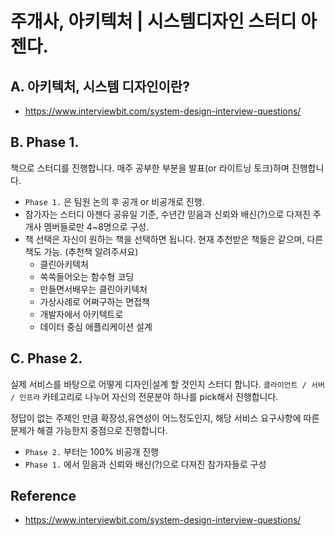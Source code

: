 # 주개사, 아키텍처 | 시스템디자인 스터디 아젠다.
## A. 아키텍처, 시스템 디자인이란?
- https://www.interviewbit.com/system-design-interview-questions/

## B. Phase 1.
책으로 스터디를 진행합니다. 매주 공부한 부분을 발표(or 라이트닝 토크)하며 진행합니다.

- `Phase 1.` 은 팀원 논의 후 공개 or 비공개로 진행.
- 참가자는 스터디 아젠다 공유일 기준, 수년간 믿음과 신뢰와 배신(?)으로 다져진 주개사 멤버들로만 4~8명으로 구성.
- 책 선택은 자신이 원하는 책을 선택하면 됩니다. 현재 추천받은 책들은 같으며, 다른 책도 가능. (추천책 알려주셔요)
    - 클린아키텍처
    - 쏙쏙들어오는 함수형 코딩
    - 만들면서배우는 클린아키텍처
    - 가상사례로 어쩌구하는 면접책
    - 개발자에서 아키텍트로
    - 데이터 중심 애플리케이션 설계






## C. Phase 2.
실제 서비스를 바탕으로 어떻게 디자인|설계 할 것인지 스터디 합니다. `클라이언트 / 서버 / 인프라` 카테고리로 나누어 자신의 전문분야 하나를 pick해서 진행합니다. 

정답이 없는 주제인 만큼 확장성,유연성이 어느정도인지, 해당 서비스 요구사항에 따른 문제가 해결 가능한지 중점으로 진행합니다.

- `Phase 2.` 부터는 100% 비공개 진행
- `Phase 1.` 에서 믿음과 신뢰와 배신(?)으로 다져진 참가자들로 구성


## Reference
- https://www.interviewbit.com/system-design-interview-questions/